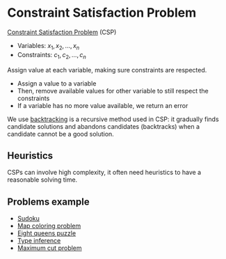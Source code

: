 # Constraint Satisfaction Problem

[Constraint Satisfaction Problem](https://en.wikipedia.org/wiki/Constraint_satisfaction_problem) (CSP)

- Variables: $x_1,x_2,…,x_n$
- Constraints: $c_1, c_2, …, c_n$

Assign value at each variable, making sure constraints are respected.

- Assign a value to a variable
- Then, remove available values for other variable to still respect the constraints
- If a variable has no more value available, we return an error

We use [backtracking](https://en.wikipedia.org/wiki/Backtracking) is a recursive method used in CSP: it gradually finds candidate solutions and abandons candidates (backtracks) when a candidate cannot be a good solution.

## Heuristics

CSPs can involve high complexity, it often need heuristics to have a reasonable solving time.

## Problems example

- [Sudoku](https://en.wikipedia.org/wiki/Sudoku)
- [Map coloring problem](https://en.wikipedia.org/wiki/Graph_coloring "Graph coloring")
- [Eight queens puzzle](https://en.wikipedia.org/wiki/Eight_queens_puzzle "Eight queens puzzle")
- [Type inference](https://en.wikipedia.org/wiki/Type_inference)
- [Maximum cut problem](https://en.wikipedia.org/wiki/Maximum_cut "Maximum cut")